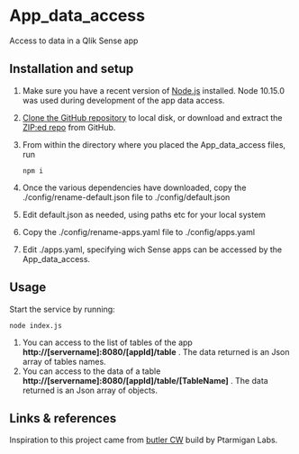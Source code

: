 # App_data_access
Access to data in a Qlik Sense app

## Installation and setup

1. Make sure you have a recent version of [Node.js](https://nodejs.org) installed. Node 10.15.0 was used during development of the app data access.
2. [Clone the GitHub repository](https://github.com/caallard/App_data_access.git) to local disk, or download and extract the [ZIP:ed repo](https://github.com/caallard/App_data_access/archive/master.zip) from GitHub.
3. From within the directory where you placed the App_data_access files, run 

    `npm i` 
    
4. Once the various dependencies have downloaded, copy the ./config/rename-default.json file to ./config/default.json
5. Edit default.json as needed, using paths etc for your local system
6. Copy the ./config/rename-apps.yaml file to ./config/apps.yaml
7. Edit ./apps.yaml, specifying wich Sense apps can be accessed by the App_data_access. 


## Usage
Start the service by running:

`node index.js` 

1. You can access to the list of tables of the app **http://[servername]:8080/[appId]/table** . The data returned is an Json array of tables names.
2. You can access to the data of a table **http://[servername]:8080/[appId]/table/[TableName]** . The data returned is an Json array of objects.

## Links & references
Inspiration to this project came from [butler CW](https://github.com/ptarmiganlabs/butler-cw) build by Ptarmigan Labs.
